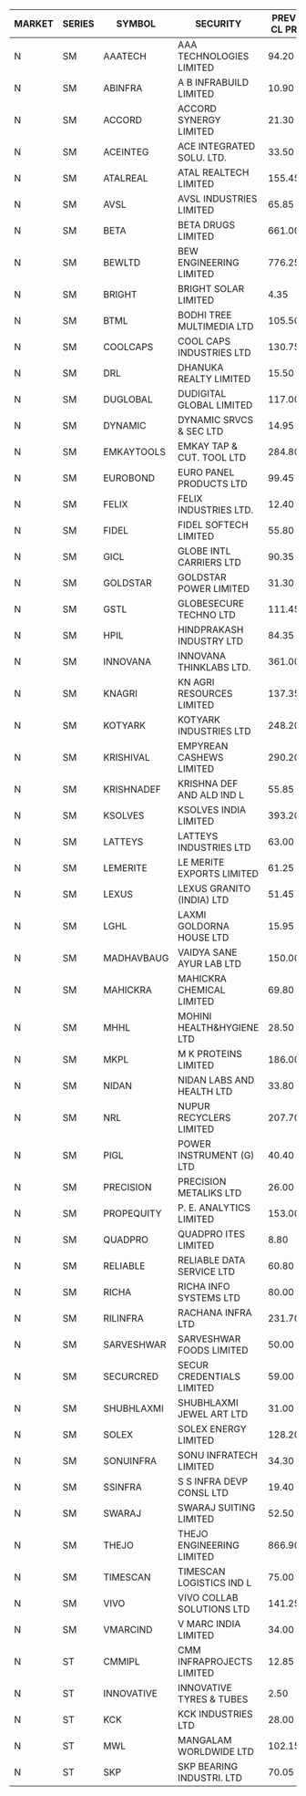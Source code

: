 


| MARKET | SERIES | SYMBOL | SECURITY | PREV CL PR | OPEN PRICE | HIGH PRICE | LOW PRICE | CLOSE PRICE | NET TRDVAL | NET TRDQTY | CORP IND | HI 52 WK | LO 52 WK |
| ----- | ----- | ----- | ----- | ----- | ----- | ----- | ----- | ----- | ----- | ----- | ----- | ----- | ----- |
| N | SM | AAATECH | AAA TECHNOLOGIES LIMITED | 94.20 | 97.50 | 101.40 | 96.20 | 98.65 | 12190350.00 | 123000 |  | 105.80 | 44.00 |
| N | SM | ABINFRA | A B INFRABUILD LIMITED | 10.90 | 11.40 | 11.40 | 11.40 | 11.40 | 45600.00 | 4000 |  | 11.85 | 5.80 |
| N | SM | ACCORD | ACCORD SYNERGY LIMITED | 21.30 | 21.30 | 21.90 | 21.30 | 21.80 | 261400.00 | 12000 |  | 37.30 | 14.95 |
| N | SM | ACEINTEG | ACE INTEGRATED SOLU. LTD. | 33.50 | 34.05 | 34.05 | 34.05 | 34.05 | 153225.00 | 4500 |  | 38.30 | 15.15 |
| N | SM | ATALREAL | ATAL REALTECH LIMITED | 155.45 | 153.00 | 157.25 | 153.00 | 157.10 | 998800.00 | 6400 |  | 188.40 | 43.00 |
| N | SM | AVSL | AVSL INDUSTRIES LIMITED | 65.85 | 66.50 | 66.50 | 66.50 | 66.50 | 199500.00 | 3000 |  | 66.50 | 32.10 |
| N | SM | BETA | BETA DRUGS LIMITED | 661.00 | 661.00 | 670.40 | 661.00 | 670.40 | 801560.00 | 1200 |  | 1024.40 | 319.00 |
| N | SM | BEWLTD | BEW ENGINEERING LIMITED | 776.25 | 751.15 | 751.15 | 751.15 | 751.15 | 187787.50 | 250 |  | 1187.20 | 228.15 |
| N | SM | BRIGHT | BRIGHT SOLAR LIMITED | 4.35 | 4.35 | 4.55 | 4.25 | 4.45 | 106350.00 | 24000 |  | 10.55 | 3.90 |
| N | SM | BTML | BODHI TREE MULTIMEDIA LTD | 105.50 | 102.75 | 105.45 | 102.75 | 104.90 | 2264580.00 | 21600 |  | 174.00 | 65.00 |
| N | SM | COOLCAPS | COOL CAPS INDUSTRIES LTD | 130.75 | 129.40 | 131.00 | 129.40 | 131.00 | 3513750.00 | 27000 |  | 135.95 | 41.50 |
| N | SM | DRL | DHANUKA REALTY LIMITED | 15.50 | 14.75 | 14.75 | 14.75 | 14.75 | 531000.00 | 36000 |  | 23.15 | 7.50 |
| N | SM | DUGLOBAL | DUDIGITAL GLOBAL LIMITED | 117.00 | 122.85 | 122.85 | 122.50 | 122.50 | 1226750.00 | 10000 |  | 489.00 | 91.00 |
| N | SM | DYNAMIC | DYNAMIC SRVCS & SEC LTD | 14.95 | 14.40 | 14.50 | 14.35 | 14.50 | 143900.00 | 10000 |  | 57.70 | 13.00 |
| N | SM | EMKAYTOOLS | EMKAY TAP & CUT. TOOL LTD | 284.80 | 270.60 | 270.60 | 270.60 | 270.60 | 162360.00 | 600 |  | 306.00 | 145.05 |
| N | SM | EUROBOND | EURO PANEL PRODUCTS LTD | 99.45 | 98.75 | 100.90 | 98.75 | 99.70 | 598700.00 | 6000 |  | 147.65 | 72.05 |
| N | SM | FELIX | FELIX INDUSTRIES LTD. | 12.40 | 13.00 | 13.00 | 13.00 | 13.00 | 52000.00 | 4000 |  | 45.70 | 12.35 |
| N | SM | FIDEL | FIDEL SOFTECH LIMITED | 55.80 | 55.00 | 56.50 | 55.00 | 56.00 | 3694200.00 | 66000 |  | 63.00 | 52.00 |
| N | SM | GICL | GLOBE INTL CARRIERS LTD | 90.35 | 89.95 | 89.95 | 89.95 | 89.95 | 674625.00 | 7500 |  | 104.00 | 17.15 |
| N | SM | GOLDSTAR | GOLDSTAR POWER LIMITED | 31.30 | 32.85 | 32.85 | 32.85 | 32.85 | 197100.00 | 6000 |  | 32.85 | 20.00 |
| N | SM | GSTL | GLOBESECURE TECHNO LTD | 111.45 | 105.90 | 105.90 | 105.90 | 105.90 | 423600.00 | 4000 |  | 135.00 | 55.00 |
| N | SM | HPIL | HINDPRAKASH INDUSTRY LTD | 84.35 | 81.50 | 81.50 | 81.50 | 81.50 | 244500.00 | 3000 |  | 93.90 | 45.50 |
| N | SM | INNOVANA | INNOVANA THINKLABS LTD. | 361.00 | 343.00 | 343.00 | 343.00 | 343.00 | 343000.00 | 1000 |  | 478.00 | 119.25 |
| N | SM | KNAGRI | KN AGRI RESOURCES LIMITED | 137.35 | 136.00 | 139.90 | 135.85 | 139.50 | 1104560.00 | 8000 |  | 261.00 | 130.00 |
| N | SM | KOTYARK | KOTYARK INDUSTRIES LTD | 248.20 | 264.00 | 264.00 | 250.00 | 256.00 | 1619960.00 | 6400 |  | 402.00 | 67.90 |
| N | SM | KRISHIVAL | EMPYREAN CASHEWS LIMITED | 290.20 | 290.20 | 290.20 | 279.90 | 279.90 | 1410100.00 | 5000 |  | 321.65 | 68.00 |
| N | SM | KRISHNADEF | KRISHNA DEF AND ALD IND L | 55.85 | 56.00 | 56.00 | 56.00 | 56.00 | 168000.00 | 3000 |  | 118.35 | 54.35 |
| N | SM | KSOLVES | KSOLVES INDIA LIMITED | 393.20 | 389.00 | 391.95 | 384.50 | 388.75 | 4192480.00 | 10800 |  | 753.40 | 292.60 |
| N | SM | LATTEYS | LATTEYS INDUSTRIES LTD | 63.00 | 61.15 | 63.00 | 61.15 | 63.00 | 248300.00 | 4000 |  | 65.80 | 51.05 |
| N | SM | LEMERITE | LE MERITE EXPORTS LIMITED | 61.25 | 61.25 | 64.00 | 61.25 | 63.90 | 1423120.00 | 22400 |  | 77.20 | 52.50 |
| N | SM | LEXUS | LEXUS GRANITO (INDIA) LTD | 51.45 | 51.40 | 51.40 | 50.00 | 50.00 | 101400.00 | 2000 |  | 77.00 | 10.30 |
| N | SM | LGHL | LAXMI GOLDORNA HOUSE LTD | 15.95 | 15.90 | 15.90 | 15.90 | 15.90 | 6741600.00 | 424000 |  | 17.50 | 14.20 |
| N | SM | MADHAVBAUG | VAIDYA SANE AYUR LAB LTD | 150.00 | 150.00 | 150.00 | 150.00 | 150.00 | 480000.00 | 3200 |  | 249.40 | 133.25 |
| N | SM | MAHICKRA | MAHICKRA CHEMICAL LIMITED | 69.80 | 72.50 | 73.50 | 69.95 | 69.95 | 428925.00 | 6000 |  | 96.50 | 61.25 |
| N | SM | MHHL | MOHINI HEALTH&HYGIENE LTD | 28.50 | 28.95 | 29.50 | 28.95 | 29.10 | 698850.00 | 24000 |  | 47.40 | 19.15 |
| N | SM | MKPL | M K PROTEINS LIMITED | 186.00 | 180.00 | 180.00 | 180.00 | 180.00 | 1080000.00 | 6000 |  | 215.00 | 81.00 |
| N | SM | NIDAN | NIDAN LABS AND HEALTH LTD | 33.80 | 33.00 | 34.20 | 33.00 | 34.20 | 233050.00 | 7000 |  | 70.70 | 32.20 |
| N | SM | NRL | NUPUR RECYCLERS LIMITED | 207.70 | 207.70 | 214.75 | 205.00 | 211.20 | 47122707.50 | 227150 |  | 316.05 | 124.20 |
| N | SM | PIGL | POWER INSTRUMENT (G) LTD | 40.40 | 42.40 | 42.40 | 42.40 | 42.40 | 1017600.00 | 24000 |  | 88.60 | 37.75 |
| N | SM | PRECISION | PRECISION METALIKS LTD | 26.00 | 25.35 | 26.25 | 25.35 | 26.25 | 260000.00 | 10000 |  | 55.95 | 23.65 |
| N | SM | PROPEQUITY | P. E. ANALYTICS LIMITED | 153.00 | 143.00 | 143.00 | 142.25 | 142.25 | 342300.00 | 2400 |  | 204.10 | 135.00 |
| N | SM | QUADPRO | QUADPRO ITES LIMITED | 8.80 | 8.50 | 8.80 | 8.50 | 8.80 | 103800.00 | 12000 |  | 18.80 | 8.40 |
| N | SM | RELIABLE | RELIABLE DATA SERVICE LTD | 60.80 | 60.00 | 60.00 | 60.00 | 60.00 | 144000.00 | 2400 |  | 70.45 | 24.00 |
| N | SM | RICHA | RICHA INFO SYSTEMS LTD | 80.00 | 91.00 | 91.00 | 85.00 | 85.00 | 176000.00 | 2000 |  | 104.95 | 56.00 |
| N | SM | RILINFRA | RACHANA INFRA LTD | 231.70 | 240.00 | 240.00 | 232.20 | 232.30 | 2342350.00 | 10000 |  | 244.70 | 184.00 |
| N | SM | SARVESHWAR | SARVESHWAR FOODS LIMITED | 50.00 | 51.75 | 52.45 | 50.00 | 50.00 | 569440.00 | 11200 |  | 67.65 | 17.10 |
| N | SM | SECURCRED | SECUR CREDENTIALS LIMITED | 59.00 | 59.10 | 59.10 | 59.10 | 59.10 | 223398.00 | 3780 |  | 145.00 | 19.90 |
| N | SM | SHUBHLAXMI | SHUBHLAXMI JEWEL ART LTD | 31.00 | 32.20 | 32.20 | 32.20 | 32.20 | 32200.00 | 1000 |  | 41.65 | 11.20 |
| N | SM | SOLEX | SOLEX ENERGY LIMITED | 128.20 | 121.80 | 134.60 | 121.80 | 134.60 | 782000.00 | 6000 |  | 210.35 | 42.50 |
| N | SM | SONUINFRA | SONU INFRATECH LIMITED | 34.30 | 35.45 | 37.00 | 35.05 | 36.65 | 5560650.00 | 153000 |  | 37.05 | 19.80 |
| N | SM | SSINFRA | S S INFRA DEVP CONSL LTD | 19.40 | 18.45 | 18.45 | 18.45 | 18.45 | 55350.00 | 3000 |  | 33.40 | 8.00 |
| N | SM | SWARAJ | SWARAJ SUITING LIMITED | 52.50 | 50.10 | 50.10 | 49.90 | 50.00 | 299900.00 | 6000 |  | 86.00 | 44.50 |
| N | SM | THEJO | THEJO ENGINEERING LIMITED | 866.90 | 840.55 | 842.05 | 837.00 | 837.00 | 504090.00 | 600 |  | 3950.00 | 802.00 |
| N | SM | TIMESCAN | TIMESCAN LOGISTICS IND L | 75.00 | 75.00 | 75.00 | 75.00 | 75.00 | 150000.00 | 2000 |  | 161.15 | 65.00 |
| N | SM | VIVO | VIVO COLLAB SOLUTIONS LTD | 141.25 | 140.00 | 140.00 | 140.00 | 140.00 | 896000.00 | 6400 |  | 369.80 | 136.40 |
| N | SM | VMARCIND | V MARC INDIA LIMITED | 34.00 | 33.80 | 34.00 | 33.80 | 33.80 | 1014600.00 | 30000 |  | 52.80 | 27.55 |
| N | ST | CMMIPL | CMM INFRAPROJECTS LIMITED | 12.85 | 13.45 | 13.45 | 12.35 | 13.15 | 3475200.00 | 264000 |  | 14.10 | 6.20 |
| N | ST | INNOVATIVE | INNOVATIVE TYRES & TUBES | 2.50 | 2.60 | 2.60 | 2.60 | 2.60 | 70200.00 | 27000 |  | 27.80 | 2.10 |
| N | ST | KCK | KCK INDUSTRIES LTD | 28.00 | 26.60 | 27.80 | 26.60 | 27.80 | 750400.00 | 28000 |  | 30.00 | 23.75 |
| N | ST | MWL | MANGALAM WORLDWIDE LTD | 102.15 | 102.20 | 102.20 | 102.00 | 102.15 | 51320460.00 | 502800 |  | 104.95 | 96.90 |
| N | ST | SKP | SKP BEARING INDUSTRI. LTD | 70.05 | 70.00 | 71.90 | 69.75 | 70.40 | 8034200.00 | 114000 |  | 74.50 | 68.85 |



